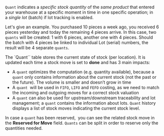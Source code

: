 `Quant` indicates a _specific stock quantity_ of the _same product_ that entered your warehouse at a specific moment in time in one specific operation; in a _single lot_ (batch) if lot tracking is enabled. 

Let's give an example. You purchased 10 pieces a week ago, you received 6 pieces yesterday and today the remaining 4 pieces arrive. In this case, two `quants` will be created: 1 with 6 pieces, another one with 4 pieces. Should the batch with 4 pieces be linked to individual Lot (serial) numbers, the result will be 4 separate `quants`.

The `Quant`` table stores the current state of stock (per location). It is updated each time a stock move is set to **done** and has 3 main impacts:

-   A `quant` optimizes the computation (e.g. quantity available), because a `quant` only contains information about the current stock (not the past or the future). The volume is smaller and doesn’t grow in time
-   A `quant`  will be used in `FIFO`, `LIFO` and `FEFO` costing, as we need to match the incoming and outgoing moves for a correct stock valuation
-   A `quant` can also be used for upstream/downstream traceability and lot management; a `quant` contains the information about lots. `Quant` history displays a list of stock moves indicating the current stock level.

In case a `quant` has been reserved,  you can see the related stock move in the **Reserved for Move** field. `Quants` can be split in order to reserve only the quantities needed.